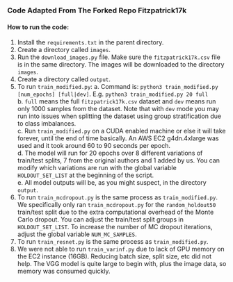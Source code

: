 ### Code Adapted From The Forked Repo Fitzpatrick17k


#### How to run the code:

1. Install the `requirements.txt` in the parent directory.
2. Create a directory called `images`.
3. Run the `download_images.py` file. Make sure the `fitzpatrick17k.csv` file is in the same directory. The images will be downloaded to the directory `images`.
4. Create a directory called `output`.
5. To run `train_modified.py`:
    a. Command is: `python3 train_modified.py [num_epochs] [full|dev]`. E.g. `python3 train_modified.py 20 full` <br />
    b. `full` means the full `fitzpatrick17k.csv` dataset and `dev` means run only 1000 samples from the dataset. Note that with `dev` mode you may run into issues when splitting the dataset using group stratification due to class imbalances. <br />
    c. Run `train_modified.py` on a CUDA enabled machine or else it will take forever, until the end of time basically. An AWS EC2 g4dn.4xlarge was used and it took around 60 to 90 seconds per epoch. <br />
    d. The model will run for 20 epochs over 8 different variations of train/test splits, 7 from the original authors and 1 added by us. You can modify which variations are run with the global variable `HOLDOUT_SET_LIST` at the beginning of the script. <br />
    e. All model outputs will be, as you might suspect, in the directory `output`. <br />
6. To run `train_mcdropout.py` is the same process as `train_modified.py`. We specifically only ran `train_mcdropout.py` for the `random_holdout50` train/test split due to the extra computational overhead of the Monte Carlo dropout. You can adjust the train/test split groups in `HOLDOUT_SET_LIST`. To increase the number of MC dropout iterations, adjust the global variable `NUM_MC_SAMPLES`.
7. To run `train_resnet.py` is the same process as `train_modified.py`.
8. We were not able to run `train_varinf.py` due to lack of GPU memory on the EC2 instance (16GB). Reducing batch size, split size, etc did not help. The VGG model is quite large to begin with, plus the image data, so memory was consumed quickly.
